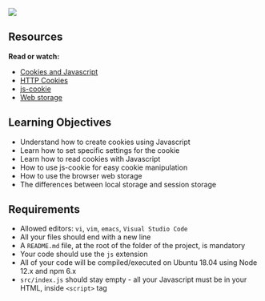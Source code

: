 ![](https://s3.eu-west-3.amazonaws.com/hbtn.intranet/uploads/medias/2020/1/ea21e0798eebbfd929b4.jpeg?X-Amz-Algorithm=AWS4-HMAC-SHA256&X-Amz-Credential=AKIA4MYA5JM5DUTZGMZG%2F20230920%2Feu-west-3%2Fs3%2Faws4_request&X-Amz-Date=20230920T093227Z&X-Amz-Expires=86400&X-Amz-SignedHeaders=host&X-Amz-Signature=c356c5c1cc783848e92842128db66590a217b7648e2545fbaee69e092ad3b8ff)

Resources
---------

**Read or watch:**

*   [Cookies and Javascript](/rltoken/HDKXv4jcGqNJuRzeanXV_Q "Cookies and Javascript")
*   [HTTP Cookies](/rltoken/SWUlFPLDLIfMUQtvo3BTaA "HTTP Cookies")
*   [js-cookie](/rltoken/oFmP71deofnPZiXlmoFR4Q "js-cookie")
*   [Web storage](/rltoken/_UAQOoJlFdXus23QoLpkGw "Web storage")

Learning Objectives
-------------------

*   Understand how to create cookies using Javascript
*   Learn how to set specific settings for the cookie
*   Learn how to read cookies with Javascript
*   How to use js-cookie for easy cookie manipulation
*   How to use the browser web storage
*   The differences between local storage and session storage

Requirements
------------

*   Allowed editors: `vi`, `vim`, `emacs`, `Visual Studio Code`
*   All your files should end with a new line
*   A `README.md` file, at the root of the folder of the project, is mandatory
*   Your code should use the `js` extension
*   All of your code will be compiled/executed on Ubuntu 18.04 using Node 12.x and npm 6.x
*   `src/index.js` should stay empty - all your Javascript must be in your HTML, inside `<script>` tag
